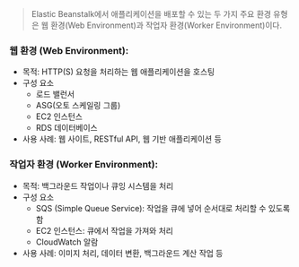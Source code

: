 > Elastic Beanstalk에서 애플리케이션을 배포할 수 있는 두 가지 주요 환경 유형은 웹 환경(Web Environment)과 작업자 환경(Worker Environment)이다.

### 웹 환경 (Web Environment):

- 목적: HTTP(S) 요청을 처리하는 웹 애플리케이션을 호스팅
- 구성 요소
  - 로드 밸런서
  - ASG(오토 스케일링 그룹)
  - EC2 인스턴스
  - RDS 데이터베이스
- 사용 사례: 웹 사이트, RESTful API, 웹 기반 애플리케이션 등


### 작업자 환경 (Worker Environment):

- 목적: 백그라운드 작업이나 큐잉 시스템을 처리
- 구성 요소
  - SQS (Simple Queue Service): 작업을 큐에 넣어 순서대로 처리할 수 있도록 함
  - EC2 인스턴스: 큐에서 작업을 가져와 처리
  - CloudWatch 알람
- 사용 사례: 이미지 처리, 데이터 변환, 백그라운드 계산 작업 등